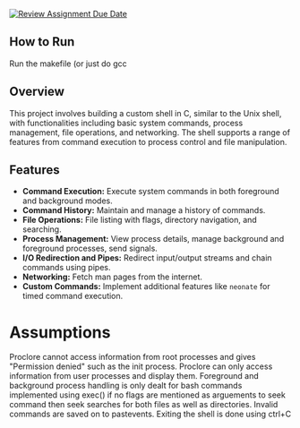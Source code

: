 [![Review Assignment Due Date](https://classroom.github.com/assets/deadline-readme-button-24ddc0f5d75046c5622901739e7c5dd533143b0c8e959d652212380cedb1ea36.svg)](https://classroom.github.com/a/76mHqLr5)

## How to Run
Run the makefile (or just do gcc 

## Overview
This project involves building a custom shell in C, similar to the Unix shell, with functionalities including basic system commands, process management, file operations, and networking. The shell supports a range of features from command execution to process control and file manipulation.

## Features

- **Command Execution:** Execute system commands in both foreground and background modes.
- **Command History:** Maintain and manage a history of commands.
- **File Operations:** File listing with flags, directory navigation, and searching.
- **Process Management:** View process details, manage background and foreground processes, send signals.
- **I/O Redirection and Pipes:** Redirect input/output streams and chain commands using pipes.
- **Networking:** Fetch man pages from the internet.
- **Custom Commands:** Implement additional features like `neonate` for timed command execution.


# Assumptions
Proclore cannot access information from root processes and gives 
"Permission denied" such as the init process.
Proclore can only access information from user processes and display them.
Foreground and background process handling is only dealt for bash commands implemented using exec()
if no flags are mentioned as arguements to seek command then seek searches for both files as well as directories.
Invalid commands are saved on to pastevents.
Exiting the shell is done using ctrl+C
